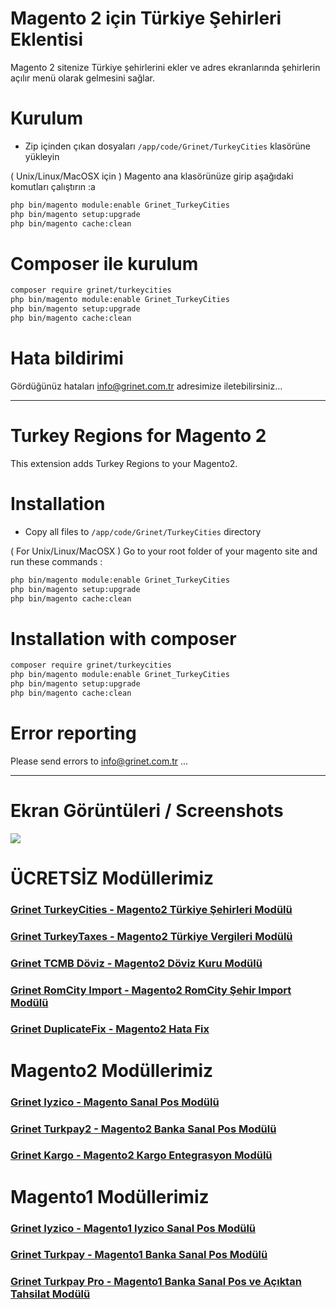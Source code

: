 # Magento 2 için Türkiye Şehirleri Eklentisi

Magento 2 sitenize Türkiye şehirlerini ekler ve adres ekranlarında şehirlerin açılır menü olarak gelmesini sağlar.

# Kurulum
 - Zip içinden çıkan dosyaları `/app/code/Grinet/TurkeyCities` klasörüne yükleyin

( Unix/Linux/MacOSX için ) 
Magento ana klasörünüze girip aşağıdaki komutları çalıştırın :a
```bash
php bin/magento module:enable Grinet_TurkeyCities
php bin/magento setup:upgrade
php bin/magento cache:clean
```

# Composer ile kurulum
```bash
composer require grinet/turkeycities
php bin/magento module:enable Grinet_TurkeyCities
php bin/magento setup:upgrade
php bin/magento cache:clean
```

# Hata bildirimi

Gördüğünüz hataları info@grinet.com.tr adresimize iletebilirsiniz...

-----------------------------------------------------------------

# Turkey Regions for Magento 2

This extension adds Turkey Regions to your Magento2.

# Installation
 - Copy all files to `/app/code/Grinet/TurkeyCities` directory

( For Unix/Linux/MacOSX ) 
Go to your root folder of your magento site and run these commands :
```bash
php bin/magento module:enable Grinet_TurkeyCities
php bin/magento setup:upgrade
php bin/magento cache:clean
```

# Installation with composer
```bash
composer require grinet/turkeycities
php bin/magento module:enable Grinet_TurkeyCities
php bin/magento setup:upgrade
php bin/magento cache:clean
```

# Error reporting

Please send errors to info@grinet.com.tr ...

------------------------------------------------------------------
# Ekran Görüntüleri / Screenshots
<img src="http://grinet.com.tr/images/magento2_regions/frontend_addres_cities.png">

>
# **ÜCRETSİZ Modüllerimiz**
### [Grinet TurkeyCities - Magento2 Türkiye Şehirleri Modülü](https://github.com/grinet/Magento2_TurkeyCities)
### [Grinet TurkeyTaxes - Magento2 Türkiye Vergileri Modülü](https://github.com/grinet/Magento2_TurkeyTaxes)
### [Grinet TCMB Döviz - Magento2 Döviz Kuru Modülü](https://github.com/grinet/Magento2_TCMB_Doviz)
### [Grinet RomCity Import - Magento2 RomCity Şehir Import Modülü](https://github.com/grinet/Magento2_RomcityImportTurkeyCities)
### [Grinet DuplicateFix - Magento2 Hata Fix](https://github.com/grinet/Magento2-DuplicateFix)

>
# **Magento2 Modüllerimiz**

### [Grinet Iyzico - Magento Sanal Pos Modülü](https://magesanalpos.com/grinet-iyzico-magento-icin-sanal-pos-modulu-magento2)
### [Grinet Turkpay2 - Magento2 Banka Sanal Pos Modülü](https://magesanalpos.com/grinet-turkpay-magento-icin-sanal-pos-modulu-magento2)
### [Grinet Kargo - Magento2 Kargo Entegrasyon Modülü](https://magesanalpos.com/grinet-kargo-entegrasyon-modulu-magento-2)

>
# **Magento1 Modüllerimiz**

### [Grinet Iyzico - Magento1 Iyzico Sanal Pos Modülü](https://magesanalpos.com/grinet-iyzico-magento-icin-sanal-pos-modulu-magento1)
### [Grinet Turkpay - Magento1 Banka Sanal Pos Modülü](https://magesanalpos.com/grinet-turkpay-magento-icin-sanal-pos-modulu)
### [Grinet Turkpay Pro - Magento1 Banka Sanal Pos ve Açıktan Tahsilat Modülü](https://magesanalpos.com/grinet-turkpay-magento-icin-sanal-pos-modulu-pro)

